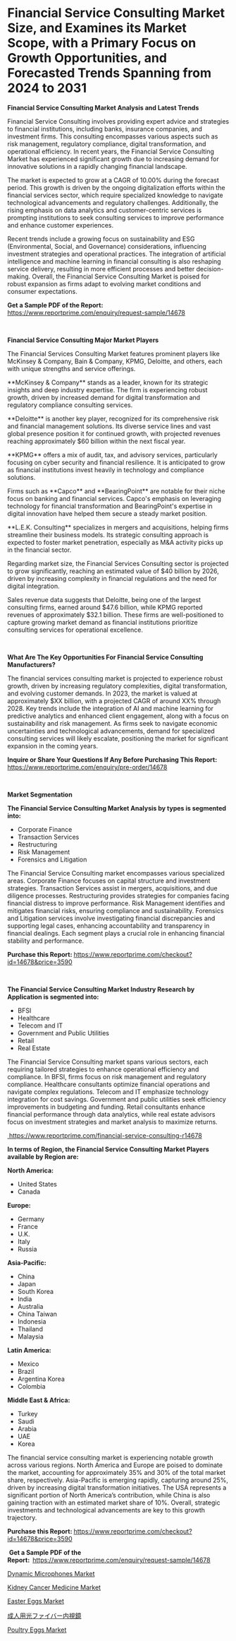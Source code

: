 <p><h1>Financial Service Consulting Market Size, and Examines its Market Scope, with a Primary Focus on Growth Opportunities, and Forecasted Trends Spanning from 2024 to 2031</h1></p><p><strong>Financial Service Consulting Market Analysis and Latest Trends</strong></p>
<p><p>Financial Service Consulting involves providing expert advice and strategies to financial institutions, including banks, insurance companies, and investment firms. This consulting encompasses various aspects such as risk management, regulatory compliance, digital transformation, and operational efficiency. In recent years, the Financial Service Consulting Market has experienced significant growth due to increasing demand for innovative solutions in a rapidly changing financial landscape.</p><p>The market is expected to grow at a CAGR of 10.00% during the forecast period. This growth is driven by the ongoing digitalization efforts within the financial services sector, which require specialized knowledge to navigate technological advancements and regulatory challenges. Additionally, the rising emphasis on data analytics and customer-centric services is prompting institutions to seek consulting services to improve performance and enhance customer experiences.</p><p>Recent trends include a growing focus on sustainability and ESG (Environmental, Social, and Governance) considerations, influencing investment strategies and operational practices. The integration of artificial intelligence and machine learning in financial consulting is also reshaping service delivery, resulting in more efficient processes and better decision-making. Overall, the Financial Service Consulting Market is poised for robust expansion as firms adapt to evolving market conditions and consumer expectations.</p></p>
<p><strong>Get a Sample PDF of the Report:&nbsp;</strong> <a href="https://www.reportprime.com/enquiry/request-sample/14678">https://www.reportprime.com/enquiry/request-sample/14678</a></p>
<p>&nbsp;</p>
<p><strong>Financial Service Consulting Major Market Players</strong></p>
<p><p>The Financial Services Consulting Market features prominent players like McKinsey & Company, Bain & Company, KPMG, Deloitte, and others, each with unique strengths and service offerings. </p><p>**McKinsey & Company** stands as a leader, known for its strategic insights and deep industry expertise. The firm is experiencing robust growth, driven by increased demand for digital transformation and regulatory compliance consulting services. </p><p>**Deloitte** is another key player, recognized for its comprehensive risk and financial management solutions. Its diverse service lines and vast global presence position it for continued growth, with projected revenues reaching approximately $60 billion within the next fiscal year. </p><p>**KPMG** offers a mix of audit, tax, and advisory services, particularly focusing on cyber security and financial resilience. It is anticipated to grow as financial institutions invest heavily in technology and compliance solutions.</p><p>Firms such as **Capco** and **BearingPoint** are notable for their niche focus on banking and financial services. Capco's emphasis on leveraging technology for financial transformation and BearingPoint's expertise in digital innovation have helped them secure a steady market position. </p><p>**L.E.K. Consulting** specializes in mergers and acquisitions, helping firms streamline their business models. Its strategic consulting approach is expected to foster market penetration, especially as M&A activity picks up in the financial sector.</p><p>Regarding market size, the Financial Services Consulting sector is projected to grow significantly, reaching an estimated value of $40 billion by 2026, driven by increasing complexity in financial regulations and the need for digital integration. </p><p>Sales revenue data suggests that Deloitte, being one of the largest consulting firms, earned around $47.6 billion, while KPMG reported revenues of approximately $32.1 billion. These firms are well-positioned to capture growing market demand as financial institutions prioritize consulting services for operational excellence.</p></p>
<p>&nbsp;</p>
<p><strong>What Are The Key Opportunities For Financial Service Consulting Manufacturers?</strong></p>
<p><p>The financial services consulting market is projected to experience robust growth, driven by increasing regulatory complexities, digital transformation, and evolving customer demands. In 2023, the market is valued at approximately $XX billion, with a projected CAGR of around XX% through 2028. Key trends include the integration of AI and machine learning for predictive analytics and enhanced client engagement, along with a focus on sustainability and risk management. As firms seek to navigate economic uncertainties and technological advancements, demand for specialized consulting services will likely escalate, positioning the market for significant expansion in the coming years.</p></p>
<p><strong>Inquire or Share Your Questions If Any Before Purchasing This Report:</strong> <a href="https://www.reportprime.com/enquiry/pre-order/14678">https://www.reportprime.com/enquiry/pre-order/14678</a></p>
<p>&nbsp;</p>
<p><strong>Market Segmentation</strong></p>
<p><strong>The Financial Service Consulting Market Analysis by types is segmented into:</strong></p>
<p><ul><li>Corporate Finance</li><li>Transaction Services</li><li>Restructuring</li><li>Risk Management</li><li>Forensics and Litigation</li></ul></p>
<p><p>The Financial Service Consulting market encompasses various specialized areas. Corporate Finance focuses on capital structure and investment strategies. Transaction Services assist in mergers, acquisitions, and due diligence processes. Restructuring provides strategies for companies facing financial distress to improve performance. Risk Management identifies and mitigates financial risks, ensuring compliance and sustainability. Forensics and Litigation services involve investigating financial discrepancies and supporting legal cases, enhancing accountability and transparency in financial dealings. Each segment plays a crucial role in enhancing financial stability and performance.</p></p>
<p><strong>Purchase this Report:&nbsp;</strong><a href="https://www.reportprime.com/checkout?id=14678&price=3590">https://www.reportprime.com/checkout?id=14678&price=3590</a></p>
<p>&nbsp;</p>
<p><strong>The Financial Service Consulting Market Industry Research by Application is segmented into:</strong></p>
<p><ul><li>BFSI</li><li>Healthcare</li><li>Telecom and IT</li><li>Government and Public Utilities</li><li>Retail</li><li>Real Estate</li></ul></p>
<p><p>The Financial Service Consulting market spans various sectors, each requiring tailored strategies to enhance operational efficiency and compliance. In BFSI, firms focus on risk management and regulatory compliance. Healthcare consultants optimize financial operations and navigate complex regulations. Telecom and IT emphasize technology integration for cost savings. Government and public utilities seek efficiency improvements in budgeting and funding. Retail consultants enhance financial performance through data analytics, while real estate advisors focus on investment strategies and market analysis to maximize returns.</p></p>
<p><a href="https://www.reportprime.com/financial-service-consulting-r14678">&nbsp;https://www.reportprime.com/financial-service-consulting-r14678</a></p>
<p><strong>In terms of Region, the Financial Service Consulting Market Players available by Region are:</strong></p>
<p>
    <p> <strong> North America: </strong>
        <ul>
            <li>United States</li>
            <li>Canada</li>
        </ul>
        </p> 
    <p> <strong> Europe: </strong>
        <ul>
            <li>Germany</li>
            <li>France</li>
            <li>U.K.</li>
            <li>Italy</li>
            <li>Russia</li>
        </ul>
        </p> 
    <p> <strong> Asia-Pacific: </strong>
        <ul>
            <li>China</li>
            <li>Japan</li>
            <li>South Korea</li>
            <li>India</li>
            <li>Australia</li>
            <li>China Taiwan</li>
            <li>Indonesia</li>
            <li>Thailand</li>
            <li>Malaysia</li>
        </ul>
        </p> 
    <p> <strong> Latin America: </strong>
        <ul>
            <li>Mexico</li>
            <li>Brazil</li>
            <li>Argentina Korea</li>
            <li>Colombia</li>
        </ul>
        </p> 
    <p> <strong> Middle East & Africa: </strong>
        <ul>
            <li>Turkey</li>
            <li>Saudi</li>
            <li>Arabia</li>
            <li>UAE</li>
            <li>Korea</li>
        </ul>
    </p>
    </p>
<p><p>The financial service consulting market is experiencing notable growth across various regions. North America and Europe are poised to dominate the market, accounting for approximately 35% and 30% of the total market share, respectively. Asia-Pacific is emerging rapidly, capturing around 25%, driven by increasing digital transformation initiatives. The USA represents a significant portion of North America’s contribution, while China is also gaining traction with an estimated market share of 10%. Overall, strategic investments and technological advancements are key to this growth trajectory.</p></p>
<p><strong>Purchase this Report: </strong><a href="https://www.reportprime.com/checkout?id=14678&price=3590">https://www.reportprime.com/checkout?id=14678&price=3590</a></p>
<p>&nbsp;<strong>Get a Sample PDF of the Report:&nbsp;&nbsp;</strong><a href="https://www.reportprime.com/enquiry/request-sample/14678">https://www.reportprime.com/enquiry/request-sample/14678</a></p>
<p><strong></strong></p>
<p><p><a href="https://medium.com/@daleaams71/the-global-dynamic-microphones-market-is-expected-to-witness-a-compound-annual-growth-rate-cagr-a43627e7f2c1">Dynamic Microphones Market</a></p><p><a href="https://www.linkedin.com/pulse/analyzing-kidney-cancer-medicine-market-dynamics-growth-drivers-agc5c?trackingId=Kk9ExH4XS%2F%2B0F7K87oY%2Blg%3D%3D">Kidney Cancer Medicine Market</a></p><p><a href="https://medium.com/@daleaams71/the-global-market-overview-of-the-easter-eggs-market-provides-a-unique-perspective-on-the-key-56558e5c149b">Easter Eggs Market</a></p><p><a href="https://medium.com/@reyeshowell655/adult-fiberoptic-endoscope-market-%E3%81%AE%E3%82%B0%E3%83%AD%E3%83%BC%E3%83%90%E3%83%AB%E5%B8%82%E5%A0%B4%E6%A6%82%E8%A6%81%E3%81%AF-%E4%B8%96%E7%95%8C%E3%81%8A%E3%82%88%E3%81%B3%E4%B8%BB%E8%A6%81%E5%B8%82%E5%A0%B4%E3%81%AB%E3%81%8A%E3%81%91%E3%82%8B%E6%A5%AD%E7%95%8C%E3%81%AB%E5%BD%B1%E9%9F%BF%E3%82%92%E4%B8%8E%E3%81%88%E3%82%8B%E4%B8%BB%E8%A6%81%E3%81%AA%E3%83%88%E3%83%AC%E3%83%B3%E3%83%89%E3%81%AB%E3%81%A4%E3%81%84%E3%81%A6-%E7%8B%AC%E8%87%AA%E3%81%AE%E8%A6%96%E7%82%B9%E3%82%92%E6%8F%90%E4%BE%9B%E3%81%97%E3%81%BE%E3%81%99-ce10a2c115b1">成人用光ファイバー内視鏡</a></p><p><a href="https://issuu.com/reportprime-2/docs/poultry-eggs-market-size-2030.pptx_fb3a67aa93dd00">Poultry Eggs Market</a></p></p>